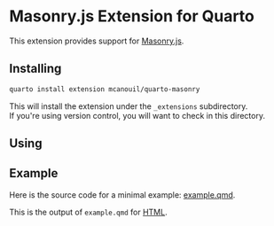 # Masonry.js Extension for Quarto

This extension provides support for [Masonry.js](https://masonry.desandro.com/).

## Installing

```sh
quarto install extension mcanouil/quarto-masonry
```

This will install the extension under the `_extensions` subdirectory.  
If you're using version control, you will want to check in this directory.

## Using


## Example

Here is the source code for a minimal example: [example.qmd](example.qmd).

This is the output of `example.qmd` for [HTML](https://m.canouil.fr/quarto-masonry/).
